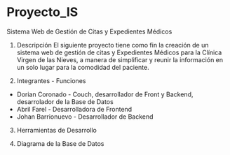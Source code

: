 # Proyecto_IS
Sistema Web de Gestión de Citas y Expedientes Médicos

1. Descripción 
El siguiente proyecto tiene como fin la creación de un sistema web de gestión de citas y Expedientes Médicos para la Clínica Virgen de las Nieves, a manera de simplificar y reunir la información en un solo lugar para la comodidad del paciente.

2. Integrantes - Funciones
- Dorian Coronado - Couch, desarrollador de Front y Backend, desarrolador de la Base de Datos
- Abril Farel - Desarrolladora de Frontend
- Johan Barrionuevo - Desarrollador de Backend

3. Herramientas de Desarrollo

4. Diagrama de la Base de Datos


